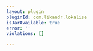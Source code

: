 ```yaml
---
layout: plugin
pluginId: com.likandr.lokalise
isJarAvailable: true
error: ''
violations: []

---
```

